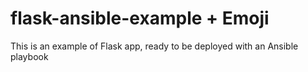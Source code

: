 # flask-ansible-example + Emoji
This is an example of Flask app, ready to be deployed with an Ansible playbook
